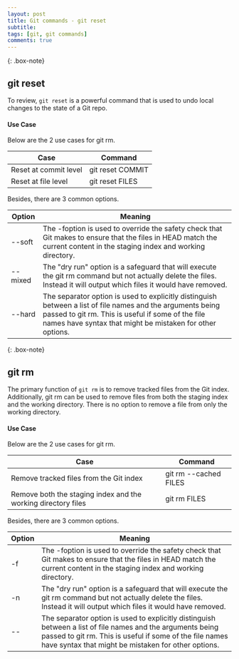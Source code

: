 ```yaml
---
layout: post
title: Git commands - git reset
subtitle:
tags: [git, git commands]
comments: true
---
```




{: .box-note}
## git reset

To review, `git reset` is a powerful command that is used to undo local changes to the state of a Git repo.
#### Use Case

Below are the 2 use cases for git rm.

| Case                                                               | Command                  |
|--------------------------------------------------------------------|--------------------------|
| Reset at commit level | git reset COMMIT |
| Reset at file level | git reset FILES |


Besides, there are 3 common options.

| Option | Meaning |
|------------------|------------------------------------------------------------------------------------------------------------------------------------------------------------------------------------------------------------------------------|
| --soft | The -foption is used to override the safety check that Git makes to ensure that the files in HEAD match the current content in the staging index and working directory. |
| --mixed | The "dry run" option is a safeguard that will execute the git rm command but not actually delete the files. Instead it will output which files it would have removed. |
| --hard | The separator option is used to explicitly distinguish between a list of file names and the arguments being passed to git rm. This is useful if some of the file names have syntax that might be mistaken for other options. |


{: .box-note}
## git rm

The primary function of `git rm` is to remove tracked files from the Git index. Additionally, git rm can be used to remove files from both the staging index and the working directory. There is no option to remove a file from only the working directory. 

#### Use Case

Below are the 2 use cases for git rm.

| Case                                                               | Command                  |
|--------------------------------------------------------------------|--------------------------|
| Remove tracked files from the Git index | git rm --cached FILES |
| Remove  both the staging index and the working directory files | git rm FILES |


Besides, there are 3 common options.

| Option           | Meaning                                                                                                                                                                                                                      |
|------------------|------------------------------------------------------------------------------------------------------------------------------------------------------------------------------------------------------------------------------|
| -f | The -foption is used to override the safety check that Git makes to ensure that the files in HEAD match the current content in the staging index and working directory.                                                      |
| -n | The "dry run" option is a safeguard that will execute the git rm command but not actually delete the files. Instead it will output which files it would have removed.                                                        |
| --               | The separator option is used to explicitly distinguish between a list of file names and the arguments being passed to git rm. This is useful if some of the file names have syntax that might be mistaken for other options. |

